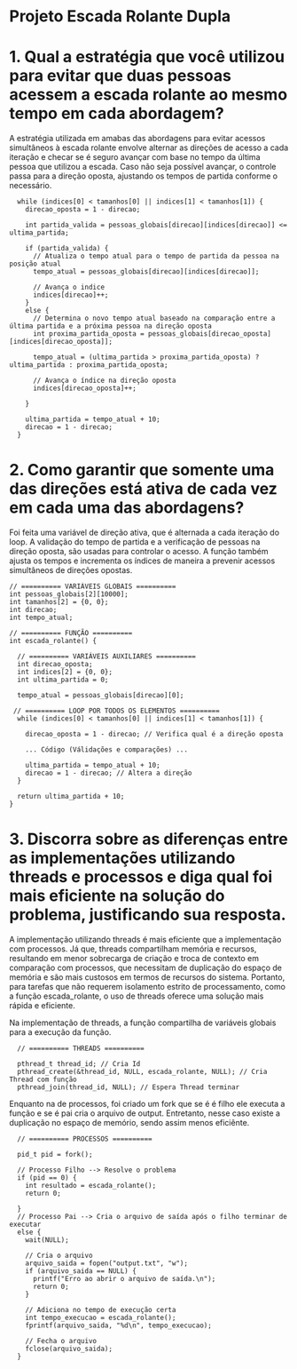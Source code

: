 # Projeto Escada Rolante Dupla


# 1.  Qual a estratégia que você utilizou para evitar que duas pessoas acessem a escada rolante ao mesmo tempo em cada abordagem?

A estratégia utilizada em amabas das abordagens para evitar acessos simultâneos à escada rolante envolve alternar as direções de acesso a cada iteração e checar se é seguro avançar com base no tempo da última pessoa que utilizou a escada. Caso não seja possível avançar, o controle passa para a direção oposta, ajustando os tempos de partida conforme o necessário.

```
  while (indices[0] < tamanhos[0] || indices[1] < tamanhos[1]) {
    direcao_oposta = 1 - direcao;

    int partida_valida = pessoas_globais[direcao][indices[direcao]] <= ultima_partida;

    if (partida_valida) {
      // Atualiza o tempo atual para o tempo de partida da pessoa na posição atual
      tempo_atual = pessoas_globais[direcao][indices[direcao]];

      // Avança o indice
      indices[direcao]++;
    } 
    else {
      // Determina o novo tempo atual baseado na comparação entre a última partida e a próxima pessoa na direção oposta
      int proxima_partida_oposta = pessoas_globais[direcao_oposta][indices[direcao_oposta]];

      tempo_atual = (ultima_partida > proxima_partida_oposta) ? ultima_partida : proxima_partida_oposta;

      // Avança o índice na direção oposta
      indices[direcao_oposta]++;

    }

    ultima_partida = tempo_atual + 10;
    direcao = 1 - direcao;
  }
```

# 2. Como garantir que somente uma das direções está ativa de cada vez em cada uma das abordagens?

Foi feita uma variável de direção ativa, que é alternada a cada iteração do loop. A validação do tempo de partida e a verificação de pessoas na direção oposta, são usadas para controlar o acesso. A função também ajusta os tempos e incrementa os índices de maneira a prevenir acessos simultâneos de direções opostas.

```
// ========== VARIÁVEIS GLOBAIS ==========
int pessoas_globais[2][10000];
int tamanhos[2] = {0, 0};
int direcao;
int tempo_atual;

// ========== FUNÇÃO ==========
int escada_rolante() {

  // ========== VARIÁVEIS AUXILIARES ==========
  int direcao_oposta;
  int indices[2] = {0, 0};
  int ultima_partida = 0;

  tempo_atual = pessoas_globais[direcao][0];

 // ========== LOOP POR TODOS OS ELEMENTOS ==========
  while (indices[0] < tamanhos[0] || indices[1] < tamanhos[1]) {

    direcao_oposta = 1 - direcao; // Verifica qual é a direção oposta
   
    ... Código (Válidações e comparações) ...

    ultima_partida = tempo_atual + 10;
    direcao = 1 - direcao; // Altera a direção
  }

  return ultima_partida + 10;
}

```

# 3. Discorra sobre as diferenças entre as implementações utilizando threads e processos e diga qual foi mais eficiente na solução do problema, justificando sua resposta.

A implementação utilizando threads é mais eficiente que a implementação com processos. Já que, threads compartilham memória e recursos, resultando em menor sobrecarga de criação e troca de contexto em comparação com processos, que necessitam de duplicação do espaço de memória e são mais custosos em termos de recursos do sistema. Portanto, para tarefas que não requerem isolamento estrito de processamento, como a função escada_rolante, o uso de threads oferece uma solução mais rápida e eficiente.

Na implementação de threads, a função compartilha de variáveis globais para a execução da função.
```
  // ========== THREADS ==========

  pthread_t thread_id; // Cria Id
  pthread_create(&thread_id, NULL, escada_rolante, NULL); // Cria Thread com função
  pthread_join(thread_id, NULL); // Espera Thread terminar
```
Enquanto na de processos, foi criado um fork que se é é filho ele executa a função e se é pai cria o arquivo de output. Entretanto, nesse caso existe a duplicação no espaço de memório, sendo assim menos eficiênte.

```
  // ========== PROCESSOS ==========

  pid_t pid = fork();

  // Processo Filho --> Resolve o problema
  if (pid == 0) {
    int resultado = escada_rolante();
    return 0;

  }
  // Processo Pai --> Cria o arquivo de saída após o filho terminar de executar
  else {
    wait(NULL);

    // Cria o arquivo
    arquivo_saida = fopen("output.txt", "w");
    if (arquivo_saida == NULL) {
      printf("Erro ao abrir o arquivo de saída.\n");
      return 0;
    }

    // Adiciona no tempo de execução certa
    int tempo_execucao = escada_rolante();
    fprintf(arquivo_saida, "%d\n", tempo_execucao);

    // Fecha o arquivo
    fclose(arquivo_saida);
  }
```
